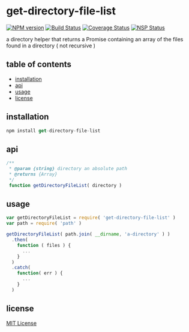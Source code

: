 # get-directory-file-list
[![NPM version][npm-image]][npm-url] [![Build Status][travis-image]][travis-url] [![Coverage Status][coveralls-image]][coveralls-url] [![NSP Status][nsp-image]][nsp-url]

a directory helper that returns a Promise containing an array of the files found in a directory ( not recursive )

## table of contents
* [installation](#installation)
* [api](#api)
* [usage](#usage)
* [license](#license)

## installation
```javascript
npm install get-directory-file-list
```

## api
```javascript
/**
 * @param {string} directory an absolute path
 * @returns {Array}
 */
 function getDirectoryFileList( directory )
```

## usage
```javascript
var getDirectoryFileList = require( 'get-directory-file-list' )
var path = require( 'path' )

getDirectoryFileList( path.join( __dirname, 'a-directory' ) )
  .then(
    function ( files ) {
      ...
    }
  )
  .catch(
    function( err ) {
      ...
    }
  )
```

## license
[MIT License][mit-license]

[coveralls-image]: https://coveralls.io/repos/github/dan-nl/get-directory-file-list/badge.svg?branch=master
[coveralls-url]: https://coveralls.io/github/dan-nl/get-directory-file-list?branch=master
[mit-license]: https://raw.githubusercontent.com/dan-nl/get-directory-file-list/master/license.txt
[npm-image]: https://img.shields.io/npm/v/dan-nl-get-directory-file-list.svg
[npm-url]: https://www.npmjs.com/package/dan-nl-get-directory-file-list
[nsp-image]: https://nodesecurity.io/orgs/githubdan-nl/projects/efe2c75e-433a-421b-8c24-b3f5b97cb693/badge
[nsp-url]: https://nodesecurity.io/orgs/githubdan-nl/projects/efe2c75e-433a-421b-8c24-b3f5b97cb693
[travis-image]: https://travis-ci.org/dan-nl/get-directory-file-list.svg?branch=master
[travis-url]: https://travis-ci.org/dan-nl/get-directory-file-list
